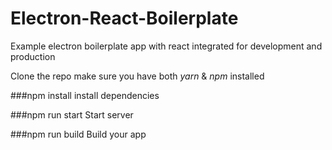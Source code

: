 # Electron-React-Boilerplate
Example electron boilerplate app with react integrated for development and production

Clone the repo
make sure you have both _yarn_ & _npm_ installed

###npm install install dependencies

###npm run start  Start server

###npm run build Build your app
